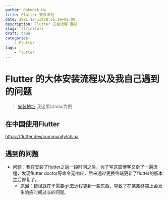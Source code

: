```yaml
---
author: Bokmark Ma
title: Flutter 安装流程
date: 2021-10-13T20:56:19+08:00
description: Flutter 安装流程 翻译
slug: flt/install
draft: true
categories:
    - Flutter
tags:
    - flutter
---
```


# Flutter 的大体安装流程以及我自己遇到的问题


> [安装地址](https://flutter.dev/docs/get-started/install) 我这里以mac为例





## 在中国使用Flutter

https://flutter.dev/community/china



## 遇到的问题

- 问题：我在安装了flutter之后一段时间之后，为了写这篇博客又走了一遍流程，发现flutter doctor等命令无响应，后来通过更换终端更新了flutter的版本之后修复了。
    - 原因：错误就在于需要git去远程更新一些东西，导致了在某些终端上会发生响应时间过长的问题。

